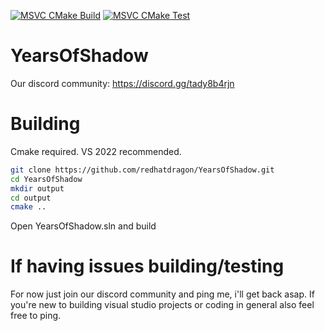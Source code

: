 [![MSVC CMake Build](https://github.com/redhatdragon/YearsOfShadow/actions/workflows/msvc_cmake.yml/badge.svg)](https://github.com/redhatdragon/YearsOfShadow/actions/workflows/msvc_cmake.yml)
[![MSVC CMake Test](https://github.com/redhatdragon/YearsOfShadow/actions/workflows/msvc_test.yml/badge.svg)](https://github.com/redhatdragon/YearsOfShadow/actions/workflows/msvc_test.yml)

# YearsOfShadow
Our discord community: https://discord.gg/tady8b4rjn

# Building
Cmake required. VS 2022 recommended.
```bash
git clone https://github.com/redhatdragon/YearsOfShadow.git
cd YearsOfShadow
mkdir output
cd output
cmake ..
```
Open YearsOfShadow.sln and build

# If having issues building/testing
For now just join our discord community and ping me, i'll get back asap.
If you're new to building visual studio projects or coding in general also feel free to ping.
